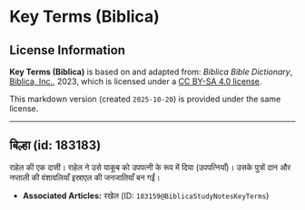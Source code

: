 # Key Terms (Biblica)

## License Information

**Key Terms (Biblica)** is based on and adapted from: _Biblica Bible Dictionary_, [Biblica, Inc.](https://www.biblica.com/), 2023, which is licensed under a [CC BY-SA 4.0 license](https://creativecommons.org/licenses/by-sa/4.0/legalcode.en).

This markdown version (created `2025-10-20`) is provided under the same license.



--------------------------------

## बिल्हा (id: 183183)

राहेल की एक दासी। राहेल ने उसे याकूब को उपपत्नी के रूप में दिया (उपपत्नियाँ)। उसके पुत्रों दान और नप्ताली की वंशावलियाँ इस्राएल की जनजातियाँ बन गईं।

* **Associated Articles:** रखेल (ID: `183159@BiblicaStudyNotesKeyTerms`)

